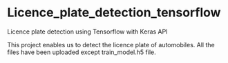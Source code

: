 # Licence_plate_detection_tensorflow
Licence plate detection using Tensorflow  with Keras API

This project enables us to detect the licence plate of automobiles.
All the files have been uploaded except train_model.h5 file.
